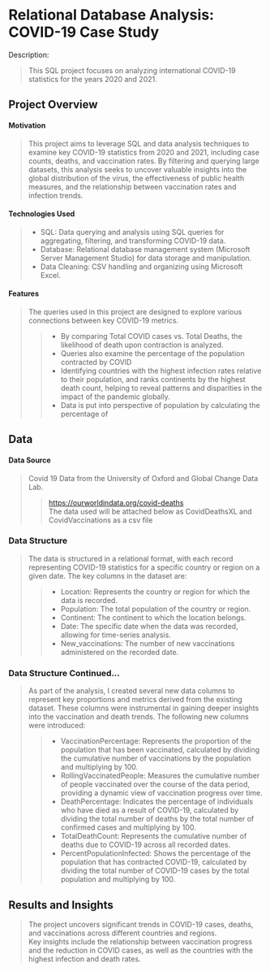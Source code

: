 # Relational Database Analysis: COVID-19 Case Study
Description:
>This SQL project focuses on analyzing international COVID-19 statistics for the years 2020 and 2021.

## Project Overview
#### Motivation
>This project aims to leverage SQL and data analysis techniques to examine key COVID-19 statistics from 2020 and 2021, including case counts, deaths, and vaccination rates. By filtering and querying large datasets, this analysis seeks to uncover valuable insights into the global distribution of the virus, the effectiveness of public health measures, and the relationship between vaccination rates and infection trends.
#### Technologies Used
>- SQL: Data querying and analysis using SQL queries for aggregating, filtering, and transforming COVID-19 data.<br>
>- Database: Relational database management system (Microsoft Server Management Studio) for data storage and manipulation.<br>
>- Data Cleaning: CSV handling and organizing using Microsoft Excel.
#### Features
>The queries used in this project are designed to explore various connections between key COVID-19 metrics.
>>- By comparing Total COVID cases vs. Total Deaths, the likelihood of death upon contraction is analyzed.<br>
>>- Queries also examine the percentage of the population contracted by COVID<br>
>>- Identifying countries with the highest infection rates relative to their population, and ranks continents by the highest death count, helping to reveal patterns and disparities in the impact of the pandemic globally.<br>
>>- Data is put into perspective of population by calculating the percentage of 
## Data
#### Data Source
>Covid 19 Data from the University of Oxford and Global Change Data Lab.<br>
>>https://ourworldindata.org/covid-deaths <br>
>The data used will be attached below as CovidDeathsXL and CovidVaccinations as a csv file
### Data Structure
>The data is structured in a relational format, with each record representing COVID-19 statistics for a specific country or region on a given date. The key columns in the dataset are:<br>
>> - Location: Represents the country or region for which the data is recorded.<br>
>> - Population: The total population of the country or region.<br>
>> - Continent: The continent to which the location belongs.<br>
>> - Date: The specific date when the data was recorded, allowing for time-series analysis.<br>
>> - New_vaccinations: The number of new vaccinations administered on the recorded date.<br>
### Data Structure Continued...
>As part of the analysis, I created several new data columns to represent key proportions and metrics derived from the existing dataset. These columns were instrumental in gaining deeper insights into the vaccination and death trends. The following new columns were introduced:<br>
>> - VaccinationPercentage: Represents the proportion of the population that has been vaccinated, calculated by dividing the cumulative number of vaccinations by the population and multiplying by 100.<br>
>> - RollingVaccinatedPeople: Measures the cumulative number of people vaccinated over the course of the data period, providing a dynamic view of vaccination progress over time.<br>
>> - DeathPercentage: Indicates the percentage of individuals who have died as a result of COVID-19, calculated by dividing the total number of deaths by the total number of confirmed cases and multiplying by 100.<br>
>> - TotalDeathCount: Represents the cumulative number of deaths due to COVID-19 across all recorded dates.<br>
>> - PercentPopulationInfected: Shows the percentage of the population that has contracted COVID-19, calculated by dividing the total number of COVID-19 cases by the total population and multiplying by 100.<br>
## Results and Insights
>The project uncovers significant trends in COVID-19 cases, deaths, and vaccinations across different countries and regions.<br>
>Key insights include the relationship between vaccination progress and the reduction in COVID cases, as well as the countries with the highest infection and death rates.







